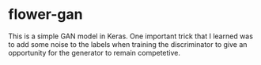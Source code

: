 # flower-gan
This is a simple GAN model in Keras. One important trick that I learned was to add some noise to the labels when training the discriminator to give an opportunity for the generator to remain competetive.
